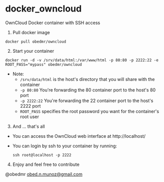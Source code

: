 # docker_owncloud
OwnCloud Docker container with SSH access


1. Pull docker image

  ```docker pull obedmr/owncloud```
  
2. Start your container

  ``` docker run -d -v /srv/data/html:/var/www/html -p 80:80 -p 2222:22 -e ROOT_PASS="mypass" obedmr/owncloud ```
  
  - Note:
    - ```/srv/data/html``` is the host's directory that you will share with the container
    - ```-p 80:80``` You're forwarding the 80 container port to the host's 80 port
    - ```-p 2222:22``` You're forwarding the 22 container port to the host's 2222 port
    - ```ROOT_PASS``` specifies the root password you want for the container's root user
    
3. And ... that's all
  - You can access the OwnCloud web interface at http://localhost/
  - You can login by ssh to your container by running:
  
    ``` ssh root@localhost -p 2222 ```
  
4. Enjoy and feel free to contribute

@obedmr
obed.n.munoz@gmail.com
